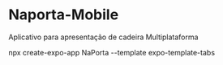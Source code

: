 # Naporta-Mobile
Aplicativo para apresentação de cadeira Multiplataforma





npx create-expo-app NaPorta --template expo-template-tabs